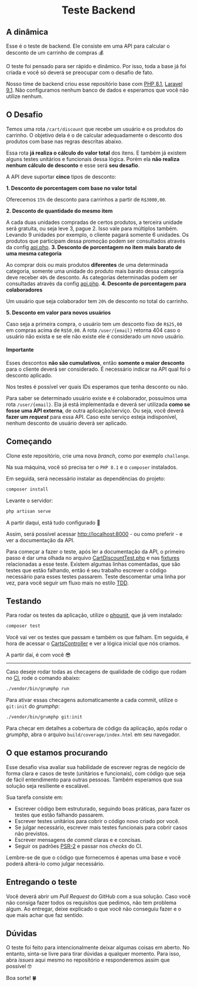 <div align="center">
    <h1 align="center">Teste Backend</h1>
</div>

## A dinâmica

Esse é o teste de backend.
Ele consiste em uma API para calcular o desconto de um carrinho de compras :moneybag:

O teste foi pensado para ser rápido e dinâmico.
Por isso, toda a base já foi criada e você só deverá se preocupar com o desafio de fato.

Nosso time de backend criou esse repositório base com [PHP 8.1](https://www.php.net/releases/8_1_0.php), [Laravel 9.1](https://laravel.com/docs/9.x/).
Não configuramos nenhum banco de dados e esperamos que você não utilize nenhum.

## O Desafio

Temos uma rota `/cart/discount` que recebe um usuário e os produtos do carrinho.
O objetivo dela é o de calcular adequadamente o desconto dos produtos com base nas regras descritas abaixo.

Essa rota **já realiza o cálculo do valor total** dos itens.
E também já existem alguns testes unitários e funcionais dessa lógica.
Porém ela **não realiza nenhum cálculo de desconto** e esse será **seu desafio**.

A API deve suportar **cinco** tipos de desconto:

**1. Desconto de porcentagem com base no valor total**

Oferecemos `15%` de desconto para carrinhos a partir de `R$3000,00`.

**2. Desconto de quantidade do mesmo item**

A cada duas unidades compradas de certos produtos, a terceira unidade será gratuita, ou seja leve 3, pague 2.
Isso vale para múltiplos também. Levando 9 unidades por exemplo, o cliente pagará somente 6 unidades.
Os produtos que participam dessa promoção podem ser consultados através da config [api.php](config/api.php).
**3. Desconto de porcentagem no item mais barato de uma mesma categoria**

Ao comprar dois ou mais produtos **diferentes** de uma determinada categoria,
somente uma unidade do produto mais barato dessa categoria deve receber `40%` de desconto.
As categorias determinadas podem ser consultadas através da config [api.php](config/api.php).
**4. Desconto de porcentagem para colaboradores**

Um usuário que seja colaborador tem `20%` de desconto no total do carrinho.

**5. Desconto em valor para novos usuários**

Caso seja a primeira compra, o usuário tem um desconto fixo de `R$25,00` em compras acima de `R$50,00`.
A rota `/user/{email}` retorna 404 caso o usuário não exista e se ele não existe ele é considerado um novo usuário.

#### Importante

Esses descontos **não são cumulativos**, então **somente o maior desconto** para o cliente deverá ser considerado.
É necessário indicar na API qual foi o desconto aplicado.

Nos testes é possível ver quais IDs esperamos que tenha desconto ou não.

Para saber se determinado usuário existe e é colaborador, possuímos uma rota `/user/{email}`.
Ela já está implementada e deverá ser utilizada **como se fosse uma API externa**, de outra aplicação/serviço.
Ou seja, você deverá **fazer um _request_** para essa API.
Caso este serviço esteja indisponível, nenhum desconto de usuário deverá ser aplicado.

## Começando

Clone este repositório, crie uma nova _branch_, como por exemplo `challenge`.

Na sua máquina, você só precisa ter o `PHP 8.1` e o `composer` instalados.

Em seguida, será necessário instalar as dependências do projeto:

```bash
composer install
```

Levante o servidor:
```bash
php artisan serve
```

A partir daqui, está tudo configurado :rocket:

Assim, será possível acessar [http://localhost:8000](http://localhost:8000) - ou como preferir - e ver a documentação da API.

Para começar a fazer o teste, após ler a documentação da API,
o primeiro passo é dar uma olhada no arquivo [CartDiscountTest.php](tests/Feature/API/V1/Cart/CartDiscountTest.php) e
nas [fixtures](tests/Feature/API/V1/Cart/fixtures) relacionadas a esse teste.
Existem algumas linhas comentadas, que são testes que estão falhando,
então é seu trabalho escrever o código necessário para esses testes passarem.
Teste descomentar uma linha por vez, para você seguir um fluxo mais no estilo [TDD](https://pt.wikipedia.org/wiki/Test_Driven_Development).

## Testando

Para rodar os testes da aplicação, utilize o [phpunit](https://phpunit.de/), que já vem instalado:

```bash
composer test
```

Você vai ver os testes que passam e também os que falham.
Em seguida, é hora de acessar o [CartsController](app/Http/Controllers/CartsController.php)
e ver a lógica inicial que nós criamos.

A partir daí, é com você :sunglasses:

---

Caso deseje rodar todas as checagens de qualidade de código que rodam no [CI](.gitlab-ci.yml), rode o comando abaixo:

```bash
./vendor/bin/grumphp run
```

Para ativar essas checagens automaticamente a cada commit, utilize o `git:init` do _grumphp_:

```bash
./vendor/bin/grumphp git:init
```

Para checar em detalhes a cobertura de código da aplicação, após rodar o _grumphp_,
abra o arquivo `build/coverage/index.html` em seu navegador.

## O que estamos procurando

Esse desafio visa avaliar sua habilidade de escrever regras de negócio de forma clara e casos de teste (unitários e funcionais),
com código que seja de fácil entendimento para outras pessoas.
Também esperamos que sua solução seja resiliente e escalável.

Sua tarefa consiste em:

- Escrever código bem estruturado, seguindo boas práticas, para fazer os testes que estão falhando passarem.
- Escrever testes unitários para cobrir o código novo criado por você.
- Se julgar necessário, escrever mais testes funcionais para cobrir casos não previstos.
- Escrever mensagens de _commit_ claras e e concisas.
- Seguir os padrões [PSR-2](https://www.php-fig.org/psr/psr-2/) e passar nos _checks_ do CI.

Lembre-se de que o código que fornecemos é apenas uma base e você poderá alterá-lo como julgar necessário.

## Entregando o teste

Você deverá abrir um _Pull Request_ do GitHub com a sua solução.
Caso você não consiga fazer todos os requisitos que pedimos, não tem problema algum.
Ao entregar, deixe explicado o que você não conseguiu fazer e o que mais achar que faz sentido.

## Dúvidas

O teste foi feito para intencionalmente deixar algumas coisas em aberto.
No entanto, sinta-se livre para tirar dúvidas a qualquer momento.
Para isso, abra _issues_ aqui mesmo no repositório e responderemos assim que possível :nerd_face:

Boa sorte! :four_leaf_clover:
